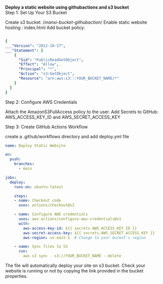 **Deploy a static website using githubactions and s3 bucket**                                                                                                                       
Step 1: Set Up Your S3 Bucket

Create s3 bucket: /*mansi-bucket-githubaction*/
Enable static website hosting : index.html
Add bucket policy:


```yml

{
___"Version": "2012-10-17",
___"Statement": [
    {
      "Sid": "PublicReadGetObject",
      "Effect": "Allow",
      "Principal": "*",
      "Action": "s3:GetObject",
      "Resource": "arn:aws:s3:::YOUR_BUCKET_NAME/*"
    }
  ]
}

```


Step 2: Configure AWS Credentials

Attach the AmazonS3FullAccess policy to the user.
Add Secrets to GitHub: AWS_ACCESS_KEY_ID and AWS_SECRET_ACCESS_KEY

Step 3: Create GitHub Actions Workflow

create a .github/workflows directory and add deploy.yml file

```yml
name: Deploy Static Website

on:
  push:
    branches:
      - main

jobs:
  deploy:
    runs-on: ubuntu-latest

    steps:
    - name: Checkout code
      uses: actions/checkout@v2

    - name: Configure AWS credentials
      uses: aws-actions/configure-aws-credentials@v1
      with:
        aws-access-key-id: ${{ secrets.AWS_ACCESS_KEY_ID }}
        aws-secret-access-key: ${{ secrets.AWS_SECRET_ACCESS_KEY }}
        aws-region: us-east-1  # Change to your bucket's region

    - name: Sync files to S3
      run:
        aws s3 sync . s3://YOUR_BUCKET_NAME --delete
```

The file will automatically deploy your site on s3 bucket.
Check your website is running or not by copying the link provided in the bucket properties.


